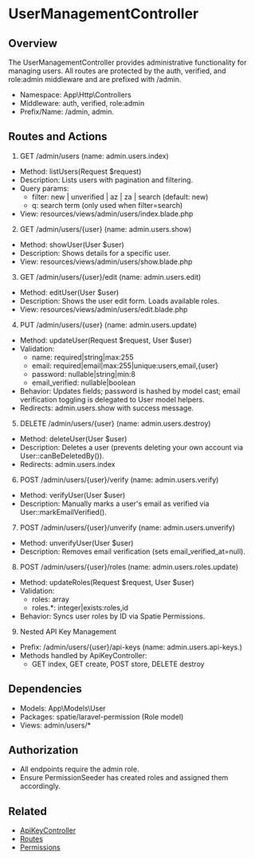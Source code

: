 # UserManagementController

## Overview
The UserManagementController provides administrative functionality for managing users. All routes are protected by the auth, verified, and role:admin middleware and are prefixed with /admin.

- Namespace: App\\Http\\Controllers
- Middleware: auth, verified, role:admin
- Prefix/Name: /admin, admin.

## Routes and Actions

1) GET /admin/users (name: admin.users.index)
- Method: listUsers(Request $request)
- Description: Lists users with pagination and filtering.
- Query params:
  - filter: new | unverified | az | za | search (default: new)
  - q: search term (only used when filter=search)
- View: resources/views/admin/users/index.blade.php

2) GET /admin/users/{user} (name: admin.users.show)
- Method: showUser(User $user)
- Description: Shows details for a specific user.
- View: resources/views/admin/users/show.blade.php

3) GET /admin/users/{user}/edit (name: admin.users.edit)
- Method: editUser(User $user)
- Description: Shows the user edit form. Loads available roles.
- View: resources/views/admin/users/edit.blade.php

4) PUT /admin/users/{user} (name: admin.users.update)
- Method: updateUser(Request $request, User $user)
- Validation:
  - name: required|string|max:255
  - email: required|email|max:255|unique:users,email,{user}
  - password: nullable|string|min:8
  - email_verified: nullable|boolean
- Behavior: Updates fields; password is hashed by model cast; email verification toggling is delegated to User model helpers.
- Redirects: admin.users.show with success message.

5) DELETE /admin/users/{user} (name: admin.users.destroy)
- Method: deleteUser(User $user)
- Description: Deletes a user (prevents deleting your own account via User::canBeDeletedBy()).
- Redirects: admin.users.index

6) POST /admin/users/{user}/verify (name: admin.users.verify)
- Method: verifyUser(User $user)
- Description: Manually marks a user's email as verified via User::markEmailVerified().

7) POST /admin/users/{user}/unverify (name: admin.users.unverify)
- Method: unverifyUser(User $user)
- Description: Removes email verification (sets email_verified_at=null).

8) POST /admin/users/{user}/roles (name: admin.users.roles.update)
- Method: updateRoles(Request $request, User $user)
- Validation:
  - roles: array
  - roles.*: integer|exists:roles,id
- Behavior: Syncs user roles by ID via Spatie Permissions.

9) Nested API Key Management
- Prefix: /admin/users/{user}/api-keys (name: admin.users.api-keys.)
- Methods handled by ApiKeyController:
  - GET index, GET create, POST store, DELETE destroy

## Dependencies
- Models: App\\Models\\User
- Packages: spatie/laravel-permission (Role model)
- Views: admin/users/*

## Authorization
- All endpoints require the admin role.
- Ensure PermissionSeeder has created roles and assigned them accordingly.

## Related
- [ApiKeyController](ApiKeyController.md)
- [Routes](../Routes.md)
- [Permissions](../Permissions.md)
